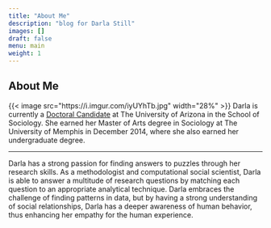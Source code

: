 ```yaml
---
title: "About Me"
description: "blog for Darla Still"
images: []
draft: false
menu: main
weight: 1
---
```

<html>
<head>
  </head>
<body>
<section>
<h1>About Me</h1>
<p>{{< image src="https://i.imgur.com/iyUYhTb.jpg" width="28%" >}}
Darla is currently a <a href="https://sociology.arizona.edu/user/darla-still">Doctoral Candidate</a> at The University of Arizona in the School of Sociology. She earned her Master of Arts degree in Sociology at The University of Memphis in December 2014, where she also earned her undergraduate degree.</p><hr>   
<p>Darla has a strong passion for finding answers to puzzles through her research skills. As a methodologist and computational social scientist, Darla is able to answer a multitude of research questions by matching each question to an appropriate analytical technique. Darla embraces the challenge of finding patterns in data, but by having a strong understanding of social relationships, Darla has a deeper awareness of human behavior, thus enhancing her empathy for the human experience.</p>
    </section>
